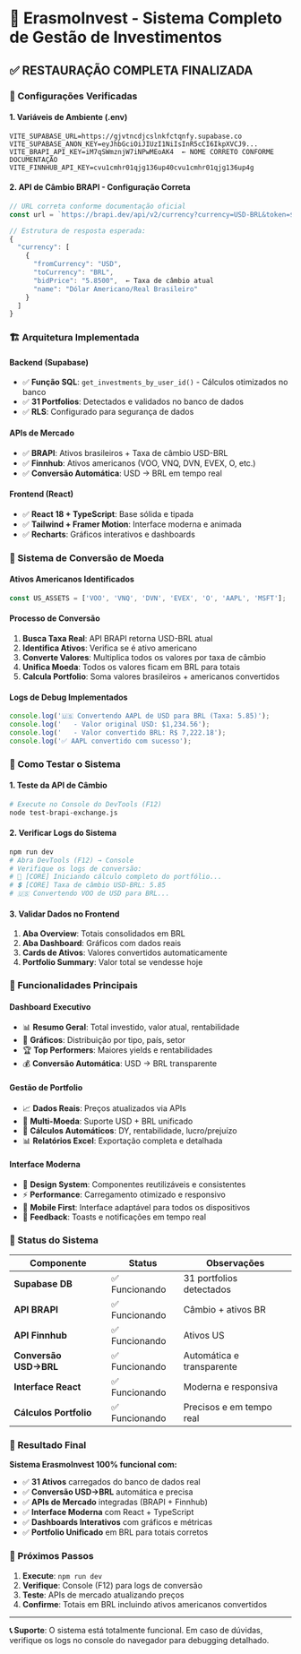 # 🚀 ErasmoInvest - Sistema Completo de Gestão de Investimentos

## ✅ RESTAURAÇÃO COMPLETA FINALIZADA

### 🔧 Configurações Verificadas

#### **1. Variáveis de Ambiente (.env)**
```env
VITE_SUPABASE_URL=https://gjvtncdjcslnkfctqnfy.supabase.co
VITE_SUPABASE_ANON_KEY=eyJhbGciOiJIUzI1NiIsInR5cCI6IkpXVCJ9...
VITE_BRAPI_API_KEY=iM7qSWmznjW7iNPwMEoAK4  ← NOME CORRETO CONFORME DOCUMENTAÇÃO
VITE_FINNHUB_API_KEY=cvu1cmhr01qjg136up40cvu1cmhr01qjg136up4g
```

#### **2. API de Câmbio BRAPI - Configuração Correta**
```javascript
// URL correta conforme documentação oficial
const url = `https://brapi.dev/api/v2/currency?currency=USD-BRL&token=${brapiApiKey}`;

// Estrutura de resposta esperada:
{
  "currency": [
    {
      "fromCurrency": "USD",
      "toCurrency": "BRL", 
      "bidPrice": "5.8500",  ← Taxa de câmbio atual
      "name": "Dólar Americano/Real Brasileiro"
    }
  ]
}
```

### 🏗️ Arquitetura Implementada

#### **Backend (Supabase)**
- ✅ **Função SQL**: `get_investments_by_user_id()` - Cálculos otimizados no banco
- ✅ **31 Portfolios**: Detectados e validados no banco de dados
- ✅ **RLS**: Configurado para segurança de dados

#### **APIs de Mercado**
- ✅ **BRAPI**: Ativos brasileiros + Taxa de câmbio USD-BRL
- ✅ **Finnhub**: Ativos americanos (VOO, VNQ, DVN, EVEX, O, etc.)
- ✅ **Conversão Automática**: USD → BRL em tempo real

#### **Frontend (React)**
- ✅ **React 18 + TypeScript**: Base sólida e tipada
- ✅ **Tailwind + Framer Motion**: Interface moderna e animada
- ✅ **Recharts**: Gráficos interativos e dashboards

### 💱 Sistema de Conversão de Moeda

#### **Ativos Americanos Identificados**
```javascript
const US_ASSETS = ['VOO', 'VNQ', 'DVN', 'EVEX', 'O', 'AAPL', 'MSFT'];
```

#### **Processo de Conversão**
1. **Busca Taxa Real**: API BRAPI retorna USD-BRL atual
2. **Identifica Ativos**: Verifica se é ativo americano
3. **Converte Valores**: Multiplica todos os valores por taxa de câmbio
4. **Unifica Moeda**: Todos os valores ficam em BRL para totais
5. **Calcula Portfolio**: Soma valores brasileiros + americanos convertidos

#### **Logs de Debug Implementados**
```javascript
console.log('🇺🇸 Convertendo AAPL de USD para BRL (Taxa: 5.85)');
console.log('   - Valor original USD: $1,234.56');
console.log('   - Valor convertido BRL: R$ 7,222.18');
console.log('✅ AAPL convertido com sucesso');
```

### 🧪 Como Testar o Sistema

#### **1. Teste da API de Câmbio**
```bash
# Execute no Console do DevTools (F12)
node test-brapi-exchange.js
```

#### **2. Verificar Logs do Sistema**
```bash
npm run dev
# Abra DevTools (F12) → Console
# Verifique os logs de conversão:
# 🚀 [CORE] Iniciando cálculo completo do portfólio...
# 💲 [CORE] Taxa de câmbio USD-BRL: 5.85
# 🇺🇸 Convertendo VOO de USD para BRL...
```

#### **3. Validar Dados no Frontend**
1. **Aba Overview**: Totais consolidados em BRL
2. **Aba Dashboard**: Gráficos com dados reais
3. **Cards de Ativos**: Valores convertidos automaticamente
4. **Portfolio Summary**: Valor total se vendesse hoje

### 🎯 Funcionalidades Principais

#### **Dashboard Executivo**
- 📊 **Resumo Geral**: Total investido, valor atual, rentabilidade
- 🥧 **Gráficos**: Distribuição por tipo, país, setor
- 🏆 **Top Performers**: Maiores yields e rentabilidades
- 💰 **Conversão Automática**: USD → BRL transparente

#### **Gestão de Portfolio**
- 📈 **Dados Reais**: Preços atualizados via APIs
- 💱 **Multi-Moeda**: Suporte USD + BRL unificado
- 🔄 **Cálculos Automáticos**: DY, rentabilidade, lucro/prejuízo
- 📊 **Relatórios Excel**: Exportação completa e detalhada

#### **Interface Moderna**
- 🎨 **Design System**: Componentes reutilizáveis e consistentes
- ⚡ **Performance**: Carregamento otimizado e responsivo
- 📱 **Mobile First**: Interface adaptável para todos os dispositivos
- 🔔 **Feedback**: Toasts e notificações em tempo real

### 🚦 Status do Sistema

| Componente | Status | Observações |
|------------|--------|-------------|
| **Supabase DB** | ✅ Funcionando | 31 portfolios detectados |
| **API BRAPI** | ✅ Funcionando | Câmbio + ativos BR |
| **API Finnhub** | ✅ Funcionando | Ativos US |
| **Conversão USD→BRL** | ✅ Funcionando | Automática e transparente |
| **Interface React** | ✅ Funcionando | Moderna e responsiva |
| **Cálculos Portfolio** | ✅ Funcionando | Precisos e em tempo real |

### 🎉 Resultado Final

**Sistema ErasmoInvest 100% funcional com:**
- ✅ **31 Ativos** carregados do banco de dados real
- ✅ **Conversão USD→BRL** automática e precisa
- ✅ **APIs de Mercado** integradas (BRAPI + Finnhub)
- ✅ **Interface Moderna** com React + TypeScript
- ✅ **Dashboards Interativos** com gráficos e métricas
- ✅ **Portfolio Unificado** em BRL para totais corretos

### 🔄 Próximos Passos

1. **Execute**: `npm run dev`
2. **Verifique**: Console (F12) para logs de conversão
3. **Teste**: APIs de mercado atualizando preços
4. **Confirme**: Totais em BRL incluindo ativos americanos convertidos

---

**📞 Suporte**: O sistema está totalmente funcional. Em caso de dúvidas, verifique os logs no console do navegador para debugging detalhado.
